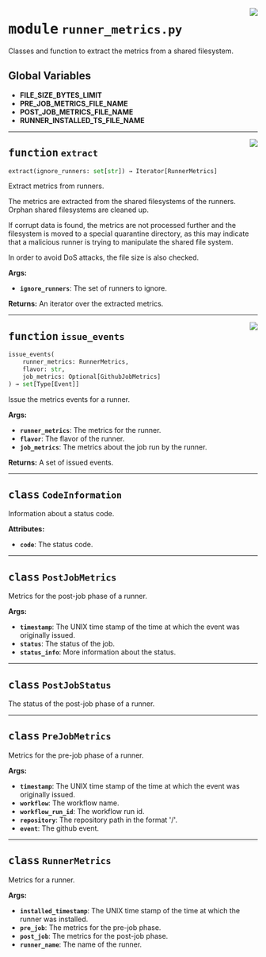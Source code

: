 <!-- markdownlint-disable -->

<a href="../src/runner_metrics.py#L0"><img align="right" style="float:right;" src="https://img.shields.io/badge/-source-cccccc?style=flat-square"></a>

# <kbd>module</kbd> `runner_metrics.py`
Classes and function to extract the metrics from a shared filesystem. 

**Global Variables**
---------------
- **FILE_SIZE_BYTES_LIMIT**
- **PRE_JOB_METRICS_FILE_NAME**
- **POST_JOB_METRICS_FILE_NAME**
- **RUNNER_INSTALLED_TS_FILE_NAME**

---

<a href="../src/runner_metrics.py#L229"><img align="right" style="float:right;" src="https://img.shields.io/badge/-source-cccccc?style=flat-square"></a>

## <kbd>function</kbd> `extract`

```python
extract(ignore_runners: set[str]) → Iterator[RunnerMetrics]
```

Extract metrics from runners. 

The metrics are extracted from the shared filesystems of the runners. Orphan shared filesystems are cleaned up. 

If corrupt data is found, the metrics are not processed further and the filesystem is moved to a special quarantine directory, as this may indicate that a malicious runner is trying to manipulate the shared file system. 

In order to avoid DoS attacks, the file size is also checked. 



**Args:**
 
 - <b>`ignore_runners`</b>:  The set of runners to ignore. 



**Returns:**
 An iterator over the extracted metrics. 


---

<a href="../src/runner_metrics.py#L256"><img align="right" style="float:right;" src="https://img.shields.io/badge/-source-cccccc?style=flat-square"></a>

## <kbd>function</kbd> `issue_events`

```python
issue_events(
    runner_metrics: RunnerMetrics,
    flavor: str,
    job_metrics: Optional[GithubJobMetrics]
) → set[Type[Event]]
```

Issue the metrics events for a runner. 



**Args:**
 
 - <b>`runner_metrics`</b>:  The metrics for the runner. 
 - <b>`flavor`</b>:  The flavor of the runner. 
 - <b>`job_metrics`</b>:  The metrics about the job run by the runner. 



**Returns:**
 A set of issued events. 


---

## <kbd>class</kbd> `CodeInformation`
Information about a status code. 



**Attributes:**
 
 - <b>`code`</b>:  The status code. 





---

## <kbd>class</kbd> `PostJobMetrics`
Metrics for the post-job phase of a runner. 



**Args:**
 
 - <b>`timestamp`</b>:  The UNIX time stamp of the time at which the event was originally issued. 
 - <b>`status`</b>:  The status of the job. 
 - <b>`status_info`</b>:  More information about the status. 





---

## <kbd>class</kbd> `PostJobStatus`
The status of the post-job phase of a runner. 





---

## <kbd>class</kbd> `PreJobMetrics`
Metrics for the pre-job phase of a runner. 



**Args:**
 
 - <b>`timestamp`</b>:  The UNIX time stamp of the time at which the event was originally issued. 
 - <b>`workflow`</b>:  The workflow name. 
 - <b>`workflow_run_id`</b>:  The workflow run id. 
 - <b>`repository`</b>:  The repository path in the format '<owner>/<repo>'. 
 - <b>`event`</b>:  The github event. 





---

## <kbd>class</kbd> `RunnerMetrics`
Metrics for a runner. 



**Args:**
 
 - <b>`installed_timestamp`</b>:  The UNIX time stamp of the time at which the runner was installed. 
 - <b>`pre_job`</b>:  The metrics for the pre-job phase. 
 - <b>`post_job`</b>:  The metrics for the post-job phase. 
 - <b>`runner_name`</b>:  The name of the runner. 





